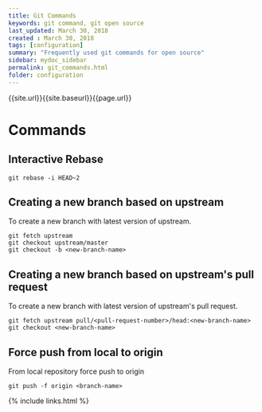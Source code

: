 ```yaml
---
title: Git Commands
keywords: git command, git open source
last_updated: March 30, 2018
created : March 30, 2018
tags: [configuration]
summary: "Frequently used git commands for open source"
sidebar: mydoc_sidebar
permalink: git_commands.html
folder: configuration
---
```


{{site.url}}{{site.baseurl}}{{page.url}}

# Commands

## Interactive Rebase 

````
git rebase -i HEAD~2
````

## Creating a new branch based on upstream

To create a new branch with latest version of upstream.

````
git fetch upstream
git checkout upstream/master
git checkout -b <new-branch-name>
````

## Creating a new branch based on upstream's pull request

To create a new branch with latest version of upstream's pull request.

````
git fetch upstream pull/<pull-request-number>/head:<new-branch-name>
git checkout <new-branch-name>
````

## Force push from local to origin

From local repository force push to origin 

````
git push -f origin <branch-name>
````




{% include links.html %}
